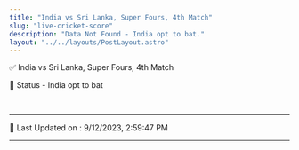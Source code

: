 ```yaml
---
title: "India vs Sri Lanka, Super Fours, 4th Match"
slug: "live-cricket-score"
description: "Data Not Found - India opt to bat."
layout: "../../layouts/PostLayout.astro"
--- 
```


✅ India vs Sri Lanka, Super Fours, 4th Match

📑 Status - India opt to bat

<br />

***

📝 Last Updated on : 9/12/2023, 2:59:47 PM

***

